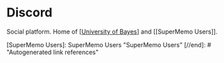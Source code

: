 # Discord

Social platform. Home of [[University of Bayes]] and [[SuperMemo Users]].

[//begin]: # "Autogenerated link references for markdown compatibility"
[University of Bayes]: university-of-bayes "University of Bayes"
[SuperMemo Users]: SuperMemo Users "SuperMemo Users"
[//end]: # "Autogenerated link references" 